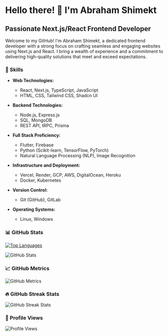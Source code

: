 # Hello there! 👋 I'm Abraham Shimekt

## Passionate Next.js/React Frontend Developer

Welcome to my GitHub! I'm Abraham Shimekt, a dedicated frontend developer with a strong focus on crafting seamless and engaging websites using Next.js and React. I bring a wealth of experience and a commitment to delivering high-quality solutions that meet and exceed expectations.

### 🚀 Skills

- **Web Technologies:**
  - React, Next.js, TypeScript, JavaScript
  - HTML, CSS, Tailwind CSS, Shadcn UI

- **Backend Technologies:**
  - Node.js, Express.js
  - SQL, MongoDB
  - REST API, tRPC, Prisma

- **Full Stack Proficiency:**
  - Flutter, Firebase
  - Python (Scikit-learn, TensorFlow, PyTorch)
  - Natural Language Processing (NLP), Image Recognition

- **Infrastructure and Deployment:**
  - Vercel, Render, GCP, AWS, DigitalOcean, Heroku
  - Docker, Kubernetes

- **Version Control:**
  - Git (GitHub), GitLab

- **Operating Systems:**
  - Linux, Windows

### 📊 GitHub Stats

[![Top Languages](https://github-readme-stats.vercel.app/api/top-langs/?username=abrahamshimekt&layout=compact)](https://github.com/anuraghazra/github-readme-stats)

![GitHub Stats](https://github-readme-stats.vercel.app/api?username=abrahamshimekt&show_icons=true&count_private=true)

### 📈 GitHub Metrics

![GitHub Metrics](https://metrics.lecoq.io/abrahamshimekt)  

### 🔥 GitHub Streak Stats

![GitHub Streak Stats](https://github-readme-streak-stats.herokuapp.com/?user=abrahamshimekt)

### 👀 Profile Views

![Profile Views](https://gpvc.arturio.dev/abrahamshimekt)
